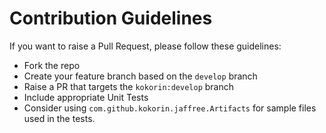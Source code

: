 # Contribution Guidelines

If you want to raise a Pull Request, please follow these guidelines:

* Fork the repo
* Create your feature branch based on the `develop` branch
* Raise a PR that targets the `kokorin:develop` branch
* Include appropriate Unit Tests
* Consider using `com.github.kokorin.jaffree.Artifacts` for sample files used in the tests.
   
